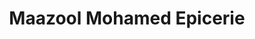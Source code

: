 ---
title: "Maazool Mohamed Epicerie"
url: /marseille/maazool-mohamed-epicerie/
shop: supermarché
---